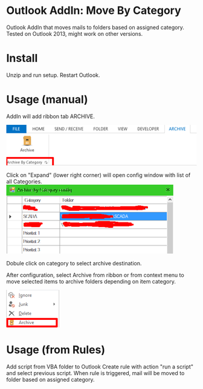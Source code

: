 # Outlook AddIn: Move By Category
Outlook AddIn that moves mails to folders based on assigned category.
Tested on Outlook 2013, might work on other versions.

# Install
Unzip and run setup.
Restart Outlook.

# Usage (manual)
AddIn will add ribbon tab ARCHIVE.

![Alt text](/img/ribbon.png?raw=true "Ribbon")

Click on "Expand" (lower right corner) will open config window with list of all Categories.
![Alt text](/img/config.png "Config")

Dobule click on category to select archive destination.

After configuration, select Archive from ribbon or from context menu to move selected items to archive folders depending on item category.

![Alt text](/img/context.png?raw=true "Context menu")

# Usage (from Rules)
Add script from VBA folder to Outlook
Create rule with action "run a script" and select previous script.
When rule is triggered, mail will be moved to folder based on assigned category.
